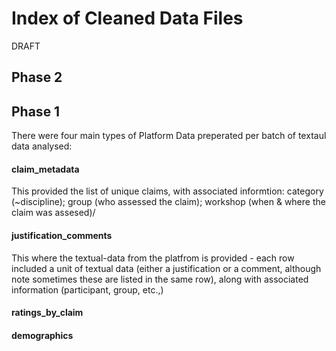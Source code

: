 # Index of Cleaned Data Files 

DRAFT

## Phase 2

## Phase 1
There were four main types of Platform Data preperated per batch of textaul data analysed: 
#### claim_metadata
This provided the list of unique claims, with associated informtion: 
category (~discipline); group (who assessed the claim); workshop (when & where the claim was assesed)/   
#### justification_comments
This where the textual-data from the platfrom is provided - each row included a unit of textual data 
(either a justification or a comment, although note sometimes these are listed in the same row), 
along with associated information (participant, group, etc.,) 
#### ratings_by_claim
#### demographics 
